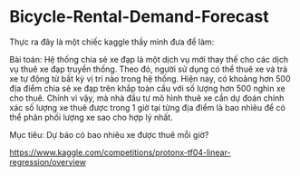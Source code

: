 # Bicycle-Rental-Demand-Forecast
Thực ra đây là một chiếc kaggle thầy mình đưa để làm:

Bài toán: Hệ thống chia sẻ xe đạp là một dịch vụ mới thay thế cho các dịch vụ thuê xe đạp truyền thống. Theo đó, người sử dụng có thể thuê xe và trả xe tự động từ bất kỳ vị trí nào trong hệ thống. Hiện nay, có khoảng hơn 500 địa điểm chia sẻ xe đạp trên khắp toàn cầu với số lượng hơn 500 nghìn xe cho thuê.
Chính vì vậy, mà nhà đầu tư mô hình thuê xe cần dự đoán chính xác số lượng xe thuê được trong 1 giờ tại từng địa điểm là bao nhiêu để có thể phân phối lượng xe sao cho hợp lý nhất.

Mục tiêu: Dự báo có bao nhiêu xe được thuê mỗi giờ?

https://www.kaggle.com/competitions/protonx-tf04-linear-regression/overview
